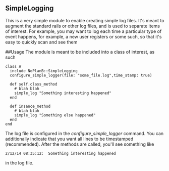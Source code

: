 ## SimpleLogging

This is a very simple module to enable creating simple log files.  It's meant to augment the standard rails or other log files, and is used to separate items of interest.  For example, you may want to log each time a particular type of event happens, for example, a new user registers or some such, so that it's easy to quickly scan and see them

##Usage
The module is meant to be included into a class of interest, as such

    class A
      include NoPlanB::SimpleLogging
      configure_simple_logger(file: "some_file.log",time_stamp: true)
      
      def self.class_method
        # blah blah
        simple_log "Something interesting happened"
      end
      
      def insance_method
        # blah blah
        simple_log "Something else happened"
      end
    end
    
The log file is configured in the *configure\_simple\_logger* command.  You can additionally indicate that you want all lines to be timestamped (recommended).  After the methods are called, you'll see something like

    2/12/14 08:35:12:  Something interesting happened

in the log file.
